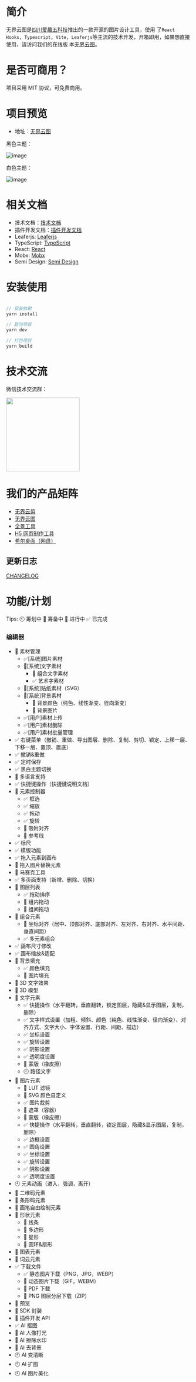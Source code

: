 # 简介

无界云图是<a href="https://www.h5ds.com" target="_blank">四川爱趣五科技</a>推出的一款开源的图片设计工具，使用
了`React Hooks`，`Typescript`，`Vite`，`Leaferjs`等主流的技术开发，开箱即用，如果想直接使用，请访问我们的在线版
本<a href="https://image.h5ds.com" target="_blank">无界云图</a>。

# 是否可商用？

项目采用 MIT 协议，可免费商用。

# 项目预览

- 地址：<a href="https://image.h5ds.com" target="_blank">无界云图</a>

黑色主题：

![image](https://cdn.h5ds.com/doc/hdesign-1.png)

白色主题：

![image](https://cdn.h5ds.com/doc/hdesign-2.png)

# 相关文档

- 技术文档：<a href="./doc/技术文档.md" target="_blank">技术文档</a>
- 插件开发文档：<a href="./doc/插件开发文档.md" target="_blank">插件开发文档</a>
- Leaferjs: <a href="https://www.leaferjs.com" target="_blank">Leaferjs</a>
- TypeScript: <a href="https://devblogs.microsoft.com/typescript/" target="_blank">TypeScript</a>
- React: <a href="https://react.dev/" target="_blank">React</a>
- Mobx: <a href="https://cn.mobx.js.org/" target="_blank">Mobx</a>
- Semi Design: <a href="https://semi.design/zh-CN/" target="_blank">Semi Design</a>

# 安装使用

```javascript

// 安装依赖
yarn install

// 启动项目
yarn dev

// 打包项目
yarn build

```

# 技术交流

微信技术交流群：

<img src="https://cdn.h5ds.com/wxq.jpg" width="200"/>

# 我们的产品矩阵

- <a href="https://video.h5ds.com" target="_blank">无界云剪</a>
- <a href="https://image.h5ds.com" target="_blank">无界云图</a>
- <a href="https://720.h5ds.com" target="_blank">全景工具</a>
- <a href="https://h5.h5ds.com" target="_blank">H5 网页制作工具</a>
- <a href="https://sharezm.com" target="_blank">希尔桌面（网盘）</a>

## 更新日志

[CHANGELOG](./CHANGELOG.md)

# 功能/计划

Tips: 🕙 筹划中 🔲 筹备中 🚧 进行中 ✅ 已完成

### 编辑器

- 🚧 素材管理
  - ✅[系统]图片素材
  - 🚧[系统]文字素材
    - 🚧 组合文字素材
    - ✅ 艺术字素材
  - 🚧[系统]贴纸素材（SVG）
  - 🚧[系统]背景素材
    - 🚧 背景颜色（纯色、线性渐变、径向渐变）
    - 🚧 背景图片
  - ✅[用户]素材上传
  - ✅[用户]素材删除
  - ✅[用户]素材批量管理
- ✅ 右键菜单（撤销、重做、导出图层、删除、复制、剪切、锁定、上移一层、下移一层、置顶、置底）
- ✅ 撤销&重做
- ✅ 定时保存
- ✅ 黑白主题切换
- 🔲 多语言支持
- ✅ 快捷键操作（快捷键说明文档）
- 🚧 元素控制器
  - ✅ 框选
  - ✅ 缩放
  - ✅ 拖动
  - ✅ 旋转
  - 🚧 吸附对齐
  - 🔲 参考线
- ✅ 标尺
- ✅ 模版功能
- ✅ 拖入元素到画布
- 🔲 拖入图片替换元素
- 🔲 马赛克工具
- ✅ 多页面支持（新增、删除、切换）
- 🚧 图层列表
  - ✅ 拖动排序
  - 🚧 组内拖动
  - 🚧 组间拖动
- 🚧 组合元素
  - 🚧 坐标对齐（居中、顶部对齐、底部对齐、左对齐、右对齐、水平间距、垂直间距）
  - ✅ 多元素组合
- ✅ 画布尺寸修改
- ✅ 画布缩放&适配
- 🚧 背景填充
  - ✅ 颜色填充
  - 🚧 图片填充
- 🔲 3D 文字效果
- 🔲 3D 模型
- 🚧 文字元素
  - ✅ 快捷操作（水平翻转，垂直翻转，锁定图层，隐藏&显示图层，复制，删除）
  - ✅ 文字样式设置（加粗、倾斜、颜色（纯色、线性渐变、径向渐变）、对齐方式、文字大小、字体设置、行距、间距、描边）
  - ✅ 坐标设置
  - ✅ 旋转设置
  - ✅ 阴影设置
  - ✅ 透明度设置
  - 🔲 蒙版（橡皮擦）
  - 🕙 路径文字
- 🚧 图片元素
  - 🔲 LUT 滤镜
  - 🚧 SVG 颜色自定义
  - ✅ 图片裁剪
  - 🔲 遮罩（容器）
  - 🔲 蒙版（橡皮擦）
  - ✅ 快捷操作（水平翻转，垂直翻转，锁定图层，隐藏&显示图层，复制，删除）
  - ✅ 边框设置
  - ✅ 圆角设置
  - ✅ 坐标设置
  - ✅ 旋转设置
  - ✅ 阴影设置
  - ✅ 透明度设置
- 🕙 元素动画（进入，强调，离开）
- 🔲 二维码元素
- 🔲 条形码元素
- 🔲 画笔自由绘制元素
- 🔲 形状元素
  - 🔲 线条
  - 🔲 多边形
  - 🔲 星形
  - 🔲 圆环&扇形
- 🔲 图表元素
- 🔲 词云元素
- ✅ 下载文件
  - ✅ 静态图片下载（PNG，JPG，WEBP）
  - 🔲 动态图片下载（GIF，WEBM）
  - 🔲 PDF 下载
  - 🔲 PNG 图层分层下载（ZIP）
- 🔲 预览
- 🔲 SDK 封装
- 🔲 插件开发 API
- ✅ AI 抠图
- 🔲 AI 人像打光
- 🔲 AI 擦除水印
- 🔲 AI 去背景
- 🕙 AI 变清晰
- 🕙 AI 扩图
- 🕙 AI 图片美化
